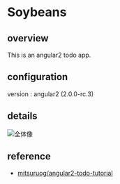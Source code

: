 # Soybeans
## overview
This is an angular2 todo app.

## configuration
version : angular2 (2.0.0-rc.3)

## details
![全体像](wiki/_img/01.png)

## reference
* [mitsuruog/angular2-todo-tutorial](https://github.com/mitsuruog/angular2-todo-tutorial)

